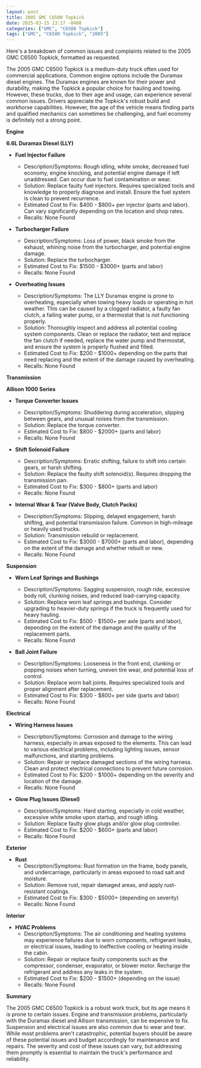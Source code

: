 ```yaml
---
layout: post
title: 2005 GMC C6500 Topkick
date: 2025-03-15 13:17 -0400
categories: ["GMC", "C6500 Topkick"]
tags: ["GMC", "C6500 Topkick", "2005"]
---
```

Here's a breakdown of common issues and complaints related to the 2005 GMC C6500 Topkick, formatted as requested.

The 2005 GMC C6500 Topkick is a medium-duty truck often used for commercial applications. Common engine options include the Duramax diesel engines. The Duramax engines are known for their power and durability, making the Topkick a popular choice for hauling and towing. However, these trucks, due to their age and usage, can experience several common issues. Drivers appreciate the Topkick's robust build and workhorse capabilities. However, the age of the vehicle means finding parts and qualified mechanics can sometimes be challenging, and fuel economy is definitely not a strong point.

**Engine**

**6.6L Duramax Diesel (LLY)**

*   **Fuel Injector Failure**
    *   Description/Symptoms:  Rough idling, white smoke, decreased fuel economy, engine knocking, and potential engine damage if left unaddressed. Can occur due to fuel contamination or wear.
    *   Solution:  Replace faulty fuel injectors.  Requires specialized tools and knowledge to properly diagnose and install.  Ensure the fuel system is clean to prevent recurrence.
    *   Estimated Cost to Fix: $400 - $800+ per injector (parts and labor).  Can vary significantly depending on the location and shop rates.
    *   Recalls: None Found

*   **Turbocharger Failure**
    *   Description/Symptoms: Loss of power, black smoke from the exhaust, whining noise from the turbocharger, and potential engine damage.
    *   Solution: Replace the turbocharger.
    *   Estimated Cost to Fix: $1500 - $3000+ (parts and labor)
    *   Recalls: None Found

*   **Overheating Issues**
    *   Description/Symptoms:  The LLY Duramax engine is prone to overheating, especially when towing heavy loads or operating in hot weather. This can be caused by a clogged radiator, a faulty fan clutch, a failing water pump, or a thermostat that is not functioning properly.
    *   Solution: Thoroughly inspect and address all potential cooling system components. Clean or replace the radiator, test and replace the fan clutch if needed, replace the water pump and thermostat, and ensure the system is properly flushed and filled.
    *   Estimated Cost to Fix: $200 - $1000+ depending on the parts that need replacing and the extent of the damage caused by overheating.
    *   Recalls: None Found

**Transmission**

**Allison 1000 Series**

*   **Torque Converter Issues**
    *   Description/Symptoms: Shuddering during acceleration, slipping between gears, and unusual noises from the transmission.
    *   Solution: Replace the torque converter.
    *   Estimated Cost to Fix: $800 - $2000+ (parts and labor)
    *   Recalls: None Found

*   **Shift Solenoid Failure**
    *   Description/Symptoms: Erratic shifting, failure to shift into certain gears, or harsh shifting.
    *   Solution: Replace the faulty shift solenoid(s). Requires dropping the transmission pan.
    *   Estimated Cost to Fix: $300 - $800+ (parts and labor)
    *   Recalls: None Found

*   **Internal Wear & Tear (Valve Body, Clutch Packs)**
    *   Description/Symptoms: Slipping, delayed engagement, harsh shifting, and potential transmission failure. Common in high-mileage or heavily used trucks.
    *   Solution: Transmission rebuild or replacement.
    *   Estimated Cost to Fix: $3000 - $7000+ (parts and labor), depending on the extent of the damage and whether rebuilt or new.
    *   Recalls: None Found

**Suspension**

*   **Worn Leaf Springs and Bushings**
    *   Description/Symptoms:  Sagging suspension, rough ride, excessive body roll, clunking noises, and reduced load-carrying capacity.
    *   Solution:  Replace worn leaf springs and bushings. Consider upgrading to heavier-duty springs if the truck is frequently used for heavy hauling.
    *   Estimated Cost to Fix: $500 - $1500+ per axle (parts and labor), depending on the extent of the damage and the quality of the replacement parts.
    *   Recalls: None Found

*   **Ball Joint Failure**
    *   Description/Symptoms:  Looseness in the front end, clunking or popping noises when turning, uneven tire wear, and potential loss of control.
    *   Solution: Replace worn ball joints. Requires specialized tools and proper alignment after replacement.
    *   Estimated Cost to Fix: $300 - $800+ per side (parts and labor)
    *   Recalls: None Found

**Electrical**

*   **Wiring Harness Issues**
    *   Description/Symptoms: Corrosion and damage to the wiring harness, especially in areas exposed to the elements. This can lead to various electrical problems, including lighting issues, sensor malfunctions, and starting problems.
    *   Solution: Repair or replace damaged sections of the wiring harness. Clean and protect electrical connections to prevent future corrosion.
    *   Estimated Cost to Fix: $200 - $1000+ depending on the severity and location of the damage.
    *   Recalls: None Found

*   **Glow Plug Issues (Diesel)**
    *   Description/Symptoms: Hard starting, especially in cold weather, excessive white smoke upon startup, and rough idling.
    *   Solution: Replace faulty glow plugs and/or glow plug controller.
    *   Estimated Cost to Fix: $200 - $600+ (parts and labor)
    *   Recalls: None Found

**Exterior**

*   **Rust**
    *   Description/Symptoms: Rust formation on the frame, body panels, and undercarriage, particularly in areas exposed to road salt and moisture.
    *   Solution: Remove rust, repair damaged areas, and apply rust-resistant coatings.
    *   Estimated Cost to Fix: $300 - $5000+ (depending on severity)
    *   Recalls: None Found

**Interior**

*   **HVAC Problems**
    * Description/Symptoms: The air conditioning and heating systems may experience failures due to worn components, refrigerant leaks, or electrical issues, leading to ineffective cooling or heating inside the cabin.
    * Solution: Repair or replace faulty components such as the compressor, condenser, evaporator, or blower motor. Recharge the refrigerant and address any leaks in the system.
    * Estimated Cost to Fix: $200 - $1500+ (depending on the issue)
    * Recalls: None Found

**Summary**

The 2005 GMC C6500 Topkick is a robust work truck, but its age means it is prone to certain issues. Engine and transmission problems, particularly with the Duramax diesel and Allison transmission, can be expensive to fix. Suspension and electrical issues are also common due to wear and tear. While most problems aren't catastrophic, potential buyers should be aware of these potential issues and budget accordingly for maintenance and repairs. The severity and cost of these issues can vary, but addressing them promptly is essential to maintain the truck's performance and reliability.

